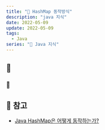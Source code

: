 ```yaml
---
title: "📃 HashMap 동작방식"
description: "java 지식"
date: 2022-05-09
update: 2022-05-09
tags:
  - Java
series: "📃 Java 지식"
---
```


## 📍 

### 📝 

## 📕 참고
- [Java HashMap은 어떻게 동작하는가?](https://d2.naver.com/helloworld/831311)